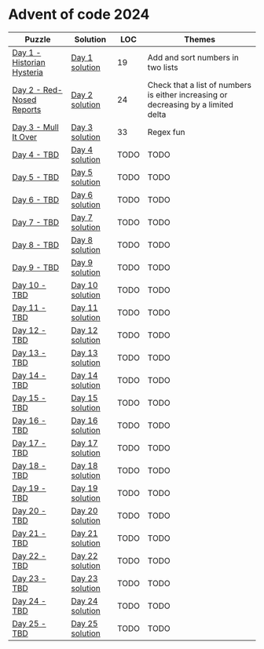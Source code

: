# Advent of code 2024

| Puzzle                                                            | Solution                                    | LOC  | Themes                                                                             |
|-------------------------------------------------------------------|---------------------------------------------|------|------------------------------------------------------------------------------------|
| [Day 1 - Historian Hysteria](https://adventofcode.com/2024/day/1) | [Day 1 solution](src/main/kotlin/Day01.kt)  | 19   | Add and sort numbers in two lists                                                  |
| [Day 2 - Red-Nosed Reports](https://adventofcode.com/2024/day/2)  | [Day 2 solution](src/main/kotlin/Day02.kt)  | 24   | Check that a list of numbers is either increasing or decreasing by a limited delta |
| [Day 3 - Mull It Over](https://adventofcode.com/2024/day/3)       | [Day 3 solution](src/main/kotlin/Day03.kt)  | 33   | Regex fun                                                                          |
| [Day 4 - TBD](https://adventofcode.com/2024/day/4)                | [Day 4 solution](src/main/kotlin/Day04.kt)  | TODO | TODO                                                                               |
| [Day 5 - TBD](https://adventofcode.com/2024/day/5)                | [Day 5 solution](src/main/kotlin/Day05.kt)  | TODO | TODO                                                                               |
| [Day 6 - TBD](https://adventofcode.com/2024/day/6)                | [Day 6 solution](src/main/kotlin/Day06.kt)  | TODO | TODO                                                                               |
| [Day 7 - TBD](https://adventofcode.com/2024/day/7)                | [Day 7 solution](src/main/kotlin/Day07.kt)  | TODO | TODO                                                                               |
| [Day 8 - TBD](https://adventofcode.com/2024/day/8)                | [Day 8 solution](src/main/kotlin/Day08.kt)  | TODO | TODO                                                                               |
| [Day 9 - TBD](https://adventofcode.com/2024/day/9)                | [Day 9 solution](src/main/kotlin/Day09.kt)  | TODO | TODO                                                                               |
| [Day 10 - TBD](https://adventofcode.com/2024/day/10)              | [Day 10 solution](src/main/kotlin/Day10.kt) | TODO | TODO                                                                               |
| [Day 11 - TBD](https://adventofcode.com/2024/day/11)              | [Day 11 solution](src/main/kotlin/Day11.kt) | TODO | TODO                                                                               |
| [Day 12 - TBD](https://adventofcode.com/2024/day/12)              | [Day 12 solution](src/main/kotlin/Day12.kt) | TODO | TODO                                                                               |
| [Day 13 - TBD](https://adventofcode.com/2024/day/13)              | [Day 13 solution](src/main/kotlin/Day13.kt) | TODO | TODO                                                                               |
| [Day 14 - TBD](https://adventofcode.com/2024/day/14)              | [Day 14 solution](src/main/kotlin/Day14.kt) | TODO | TODO                                                                               |
| [Day 15 - TBD](https://adventofcode.com/2024/day/15)              | [Day 15 solution](src/main/kotlin/Day15.kt) | TODO | TODO                                                                               |
| [Day 16 - TBD](https://adventofcode.com/2024/day/16)              | [Day 16 solution](src/main/kotlin/Day16.kt) | TODO | TODO                                                                               |
| [Day 17 - TBD](https://adventofcode.com/2024/day/17)              | [Day 17 solution](src/main/kotlin/Day17.kt) | TODO | TODO                                                                               |
| [Day 18 - TBD](https://adventofcode.com/2024/day/18)              | [Day 18 solution](src/main/kotlin/Day18.kt) | TODO | TODO                                                                               |
| [Day 19 - TBD](https://adventofcode.com/2024/day/19)              | [Day 19 solution](src/main/kotlin/Day19.kt) | TODO | TODO                                                                               |
| [Day 20 - TBD](https://adventofcode.com/2024/day/20)              | [Day 20 solution](src/main/kotlin/Day20.kt) | TODO | TODO                                                                               |
| [Day 21 - TBD](https://adventofcode.com/2024/day/21)              | [Day 21 solution](src/main/kotlin/Day21.kt) | TODO | TODO                                                                               |
| [Day 22 - TBD](https://adventofcode.com/2024/day/22)              | [Day 22 solution](src/main/kotlin/Day22.kt) | TODO | TODO                                                                               |
| [Day 23 - TBD](https://adventofcode.com/2024/day/23)              | [Day 23 solution](src/main/kotlin/Day23.kt) | TODO | TODO                                                                               |
| [Day 24 - TBD](https://adventofcode.com/2024/day/24)              | [Day 24 solution](src/main/kotlin/Day24.kt) | TODO | TODO                                                                               |
| [Day 25 - TBD](https://adventofcode.com/2024/day/25)              | [Day 25 solution](src/main/kotlin/Day25.kt) | TODO | TODO                                                                               |

